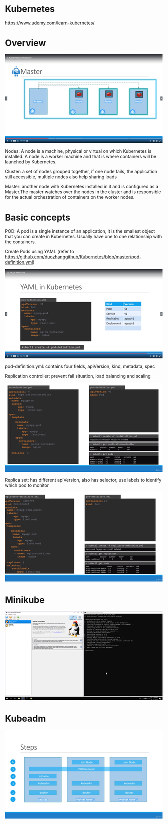# Kubernetes
https://www.udemy.com/learn-kubernetes/

# Overview

 ![Alt Text](https://github.com/duozhanggithub/Kubernetes/blob/master/Kubernets%20architecture.png)

Nodes: A node is a machine, physical or virtual on which Kubernetes is installed. A node is a worker machine and that is where containers will be launched by Kubernetes.

Cluster: a set of nodes grouped together, if one node fails, the application still accessible, multiple nodes also help sharing loads

Master: another node with Kubernetes installed in it and is configured as a Master.The master watches over the nodes in the cluster and is responsible for the actual orchestration of containers on the worker nodes.

# Basic concepts

POD: A pod is a single instance of an application, it is the smallest object that you can create in Kubernetes. Usually have one to one relationship with the containers.

Create Pods using YAML (refer to https://github.com/duozhanggithub/Kubernetes/blob/master/pod-definition.yml)

![Alt Text](https://github.com/duozhanggithub/Kubernetes/blob/master/YAML%20for%20pod.png)

pod-definition.yml: contains four fields, apiVersion, kind, metadata, spec

Replication controller: prevent fail situation, load balancing and scaling

![Alt Text](https://github.com/duozhanggithub/Kubernetes/blob/master/replicationcontroller.png)

Replica set: has different apiVersion, also has selector, use labels to identify which pod to monitor

![Alt Text](https://github.com/duozhanggithub/Kubernetes/blob/master/replicaset.png)

# Minikube

![Alt Text](https://github.com/duozhanggithub/Kubernetes/blob/master/Minikube.png)

# Kubeadm

![Alt Text](https://github.com/duozhanggithub/Kubernetes/blob/master/Kuberadm.png)
